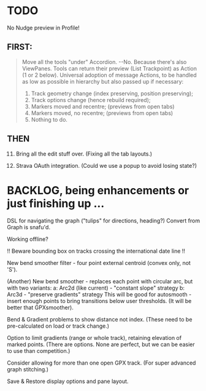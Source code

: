 

# TODO

No Nudge preview in Profile!

## FIRST:
> Move all the tools "under" Accordion. --No. Because there's also ViewPanes.
> Tools can return their preview (List Trackpoint) as Action (1 or 2 below).
> Universal adoption of message Actions, to be handled as low as possible in hierarchy
> but also passed up if necessary:
> 1. Track geometry change (index preserving, position preserving);
> 2. Track options change (hence rebuild required);
> 3. Markers moved and recentre; (previews from open tabs)
> 4. Markers moved, no recentre; (previews from open tabs)
> 4. Nothing to do.   

## THEN
11. Bring all the edit stuff over. (Fixing all the tab layouts.)

12. Strava OAuth integration. (Could we use a popup to avoid losing state?)

# BACKLOG, being enhancements or just finishing up ...

DSL for navigating the graph ("tulips" for directions, heading?)
Convert from Graph is snafu'd.

Working offline?

!! Beware bounding box on tracks crossing the international date line !!

New bend smoother filter - four point external centroid (convex only, not 'S').

(Another) New bend smoother - replaces each point with circular arc, but with two variants:
a: Arc2d (like current) - "constant slope" strategy
b: Arc3d - "preserve gradients" strategy
This will be good for autosmooth - insert enough points to bring transitions below user thresholds.
(It will be better that GPXsmoother).

Bend & Gradient problems to show distance not index.
(These need to be pre-calculated on load or track change.)

Option to limit gradients (range or whole track), retaining elevation of marked points.
(There are options. None are perfect, but we can be easier to use than competition.)

Consider allowing for more than one open GPX track.
(For super advanced graph stitching.)

Save & Restore display options and pane layout.

